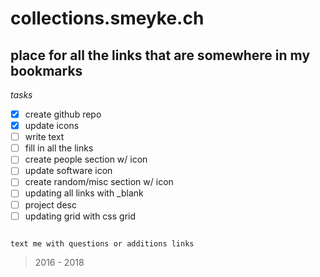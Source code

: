 # collections.smeyke.ch

## place for all the links that are somewhere in my bookmarks

*tasks*
- [x] create github repo
- [x] update icons
- [ ] write text
- [ ] fill in all the links
- [ ] create people section w/ icon
- [ ] update software icon
- [ ] create random/misc section w/ icon
- [ ] updating all links with _blank
- [ ] project desc
- [ ] updating grid with css grid

```

text me with questions or additions links

```

> 2016 - 2018
